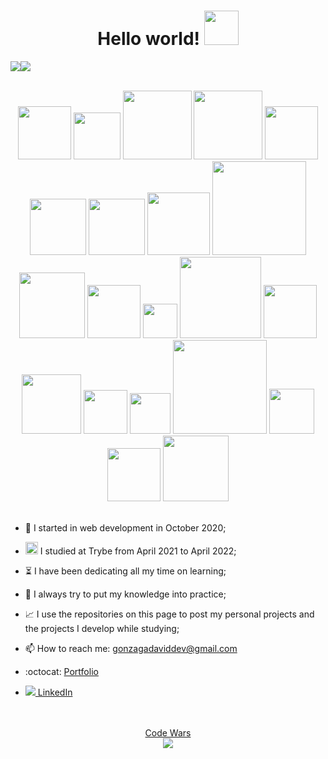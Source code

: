   <h1 align="center">Hello world!  <img src="https://media.giphy.com/media/X1XORnJ6ErubS/giphy.gif" width="55px"></h1>

<!-- <div align="center"> -->
 <img src="https://gonzagadavid-github-readme-stats.vercel.app/api?username=Gonzagadavid&show_icons=true&theme=chartreuse-dark" /><img src="https://gonzagadavid-github-readme-stats.vercel.app/api/top-langs/?username=Gonzagadavid&layout=compact&theme=chartreuse-dark"/>
<!-- </div> -->

<br>
<div align="center">
  <img src="https://img.shields.io/badge/-HTML5-1C1C1C?style=plastic&logo=html5&logoColor=E34F26" width="85px"> 
  <img src="https://img.shields.io/badge/-CSS3-1C1C1C?style=plastic&logo=css3&logoColor=1572B6" width="75px"> 
  <img src="https://img.shields.io/badge/-JavaScript-1C1C1C?style=plastic&logo=javascript&logoColor=eed718" width="110px"> 
  <img src="https://img.shields.io/badge/-TypeScript-1C1C1C?style=plastic&logo=typescript&logoColor=3178C6" width="110px">
  <img src="https://img.shields.io/badge/-Python-1C1C1C?style=plastic&logo=python&logoColor=3776AB" width="85px"> 
  <img src="https://img.shields.io/badge/-Node.js-1C1C1C?style=plastic&logo=Node.js&logoColor=3C873A" width="90px"> 
  <img src="https://img.shields.io/badge/-ReactJs-1C1C1C?logo=react&logoColor=61DAFB&style=plastic" width="90px"> 
  <img src="https://img.shields.io/badge/-GraphQL-1C1C1C?style=plastic&logo=GraphQL&logoColor=E10098" width="100px">
  <img src="https://img.shields.io/badge/-Apollo%20GraphQL-1C1C1C?style=plastic&logo=Apollo%20GraphQL&logoColor=311C87" width="150px">
  <img src="https://img.shields.io/badge/-MongoDB-1C1C1C?style=plastic&logo=mongodb&logoColor=47A248" width="105px">  
  <img src="https://img.shields.io/badge/-MySQL-1C1C1C?style=plastic&logo=mysql&logoColor=4479A1" width="85px">
  <img src="https://img.shields.io/badge/-git-1C1C1C?logo=git&logoColor=F05032&style=plastic" width="55px">
  <img src="https://img.shields.io/badge/-React%20Router-1C1C1C?logo=react-router&logoColor=CA4245&style=plastic" width="130px">
  <img src="https://img.shields.io/badge/-Redux-1C1C1C?logo=redux&logoColor=764ABC&style=plastic" width="85px"> 
  <img src="https://img.shields.io/badge/-Express-1C1C1C?style=plastic&logo=express&logoColor=fff" width="95px"> 
  <img src="https://img.shields.io/badge/-NPM-1C1C1C?logo=npm&logoColor=CB3837&style=plastic" width="70px"> 
  <img src="https://img.shields.io/badge/-Jest-1C1C1C?logo=jest&logoColor=C21325&style=plastic" width="65px"> 
  <img src="https://img.shields.io/badge/-Testing%20Library-1C1C1C?logo=testing-library&logoColor=E33332&style=plastic" width="150px">
  <img src="https://img.shields.io/badge/-Chai-1C1C1C?style=plastic&logo=chai&logoColor=A30701" width="72px">
  <img src="https://img.shields.io/badge/-Mocha-1C1C1C?style=plastic&logo=mocha&logoColor=8D6748" width="85px">
  <img src="https://img.shields.io/badge/-Swagger-1C1C1C?style=plastic&logo=swagger&logoColor=85EA2D" width="105px">
</div>
<br>

- :hatching_chick: I started in web development in October 2020;

- <img src="https://encrypted-tbn0.gstatic.com/images?q=tbn:ANd9GcR8eHMDI2hW1eiwtcrvs3tQYkNgxSDisd1G2RmIq_6dUwPFIrmXYJ_pTmU7pe1mwP-whmM&usqp=CAU" height="20px" width="20px"> I studied at Trybe from April 2021 to April 2022; 

- :hourglass_flowing_sand: I have been dedicating all my time on learning;

- :muscle: I always try to put my knowledge into practice;

- :chart_with_upwards_trend: I use the repositories on this page to post my personal projects and the projects I develop while studying;

- 📫 How to reach me: gonzagadaviddev@gmail.com

- :octocat: <a href="https://gonzagadavid.github.io/portfolio">Portfolio</a>

- <img src="https://i.stack.imgur.com/gVE0j.png"/><a href="https://www.linkedin.com/in/david-gonzaga/"> LinkedIn</a>

<br>

  <br>
<div align="center">
  <div><a href="https://www.codewars.com/users/Gonzagadavid">Code Wars</a></div>
  <img src="https://www.codewars.com/users/Gonzagadavid/badges/large" />
</div>



